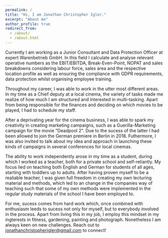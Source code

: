 ```yaml
---
permalink: /
title: "Hi, I am Jonathan Christopher Igler."
excerpt: "About me"
author_profile: true
redirect_from: 
  - /about/
  - /about.html
---
```


Currently I am working as a Junior Consultant and Data Protection Officer at expert Warenbetrieb GmbH. In this field I calculate and analyse relevant operative numbers as the EBIT/EBITDA, Break-Even-Point, NOPAT and sales breakdowns considering labour force, sales area and the respective location profile as well as ensuring the compliance with GDPR requirements, data protection whilst organising employee training.

Throughout my career, I was able to work in the utter most different areas. In my time as a Chief deputy at a local cinema, the variety of tasks made me realize of how much I am structured and interested in multi-tasking. Apart from being responsible for the finances and deciding on which movies to be played, I had to schedule my staff. 

After a deprivating year for the cinema business, I was able to spark my creativity in creating marketing campaigns, such as a Guerilla-Marketing campaign for the movie "Deadpool 2". Due to the sucess of the latter I had been allowed to join the German premiere in Berlin in 2018. Futhermore, I was also invited to talk about my idea and approach in launching these kinds of campaigns in several conferences for local cinemas.

The ability to work independently arose in my time as a student, during which I worked as a teacher, both for a private school and self-reliantly. My focus lied on teaching both English and German for students of all ages, starting with toddlers up to adults. After having proven myself to be a realiable teacher, I was given full freedom in creating my own lecturing material and methods, which led to an change in the companies way of teaching such that some of my own methods were implemented in the regular study materials of the school I have been employed to. 

For me, sucess comes from hard work which, once combined with enthusiasm leeds to sucess not only for myself, but to everybody involved in the process. Apart from living this in my job, I employ this mindset in my ingterests in fitness, gardening, painting and photograph. Nonetheless I am always keen on new challenges. Reach out to jonathanchristopherigler@gmail.com to connect!

